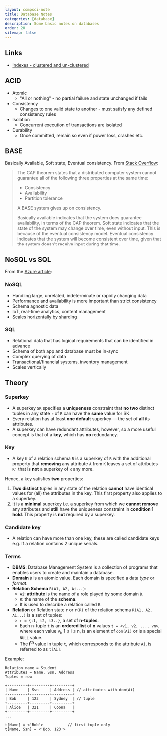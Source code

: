 ```yaml
---
layout: compsci-note
title: Database Notes
categories: [database]
description: Some basic notes on databases
order: 20
sitemap: false
---
```


## Links

* [Indexes - clustered and un-clustered](https://technet.microsoft.com/en-us/library/jj835095(v=sql.110).aspx)

## ACID

* Atomic
  * "All or nothing" - no partial failure and state unchanged if fails
* Consistency
  * Changes to one valid state to another - must satisfy any defined consistency rules
* Isolation
  * Concurrent execution of transactions are isolated
* Durability
  * Once committed, remain so even if power loss, crashes etc.

## BASE

Basically Available, Soft state, Eventual consistency.
 From [Stack Overflow](https://stackoverflow.com/questions/3342497/explanation-of-base-terminology):

>The CAP theorem states that a distributed computer system cannot guarantee all of the following three properties at the same time:
>
> * Consistency
> * Availability
> * Partition tolerance
>
> A BASE system gives up on consistency.
>
>Basically available indicates that the system does guarantee availability, in terms of the CAP theorem.
>Soft state indicates that the state of the system may change over time, even without input. This is because of the eventual consistency model.
>Eventual consistency indicates that the system will become consistent over time, given that the system doesn't receive input during that time.

## NoSQL vs SQL

From the [Azure article](https://azure.microsoft.com/en-au/overview/nosql-database/):

### NoSQL

* Handling large, unrelated, indeterminate or rapidly changing data
* Performance and availability is more important than strict consistency
* Schema agnostic data
* IoT, real-time analytics, content management
* Scales horizontally by sharding

### SQL

* Relational data that has logical requirements that can be identified in advance
* Schema of both app and database must be in-sync
* Complex querying of data
* Transactional/financial systems, inventory management
* Scales vertically

## Theory

### Superkey

* A superkey `SK` specifies a **uniqueness** constraint that **no two** distinct tuples in any state `r` of `R` can have the **same** value for SK.
* Every relation has at least **one default** superkey — the set of **all** its attributes.
* A superkey can have redundant attributes, however, so a more useful concept is that of a **key**, which has **no** redundancy.

### Key

* A key `K` of a relation schema `R` is a superkey of `R` with the additional property that **removing** any attribute `A` from `K` leaves a set of attributes `K'` that is **not** a superkey of `R` any more.

Hence, a key satisfies **two** properties:

1. **Two distinct** tuples in any state of the relation **cannot** have identical values for (all) the attributes in the key.
   This first property also applies to a superkey.
2. It is a **minimal** superkey i.e. a superkey from which we **cannot remove** any attributes and **still** have the uniqueness constraint in **condition 1 hold**.
   This property is **not** required by a superkey.

### Candidate key

* A relation can have more than one key, these are called candidate keys e.g. If a relation contains 2 unique serials.

### Terms

* **DBMS**: Database Management System is a collection of programs that enables users to create and maintain a database.
* **Domain** `D` is an atomic value. Each domain is specified a data *type* or *format*.
* **Relation Schema** `R(A1, A2, Ai...)`:
  * `Ai`: **attribute** is the name of a role played by some domain `D`.
  * `R`: the name of the **schema**.
  * It is used to describe a relation called `R`.
* **Relation** or Relation state `r` or `r(R)` of the relation schema `R(A1, A2, Ai...)` is a set of tuples:
  * `r = {t1, t2, t3..}`, a set of **n-tuples**.
  * Each n-tuple `t` is an **ordered list** of **n** values `t = <v1, v2, ..., vn>`, where each value v<sub>i</sub>, 1 ≤ i ≤ n, is an element of `dom(Ai)` or is a special `NULL` value.
  * The **i<sup>th</sup>** value in tuple `t`, which corresponds to the attribute `Ai`, is referred to as `t[Ai]`.

Example:

```text
Relation name = Student
Attributes = Name, Ssn, Address
Tuples = row

+---------+---------+---------+
| Name    | Ssn     | Address | // attributes with dom(Ai)
+---------+---------+---------+
| Bob     | 123     | Sydney  | // tuple
+---------+---------+---------+
| Alice   | 321     | Coona   |
+---------+---------+---------+
...

t[Name] = <'Bob'>           // first tuple only
t[Name, Ssn] = <'Bob, 123'>
```
